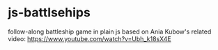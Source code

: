 # js-battlsehips
follow-along battleship game in plain js based on Ania Kubow's related video: https://www.youtube.com/watch?v=Ubh_k18sX4E
